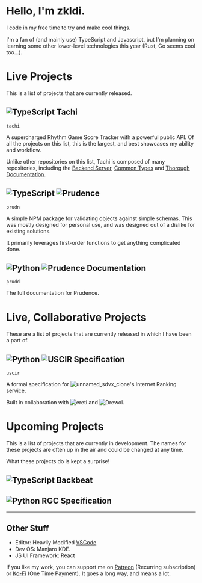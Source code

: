 # Hello, I'm zkldi.

I code in my free time to try and make cool things.

I'm a fan of (and mainly use) TypeScript and Javascript, but I'm planning on learning some other lower-level technologies this year (Rust, Go seems cool too...).

# Live Projects

This is a list of projects that are currently released.

## ![TypeScript](https://raw.githubusercontent.com/abranhe/programming-languages-logos/master/src/typescript/typescript_32x32.png) Tachi
`tachi`

A supercharged Rhythm Game Score Tracker with a powerful public API. Of all the projects on this list, this is the largest, and best showcases my ability and workflow.

Unlike other repositories on this list, Tachi is composed of many repositories, including the [Backend Server](https://github.com/zkldi/tachi-server), [Common Types](https://github.com/zkldi/tachi-common) and [Thorough Documentation](https://github.com/zkldi/tachi-docs).

## ![TypeScript](https://raw.githubusercontent.com/abranhe/programming-languages-logos/master/src/typescript/typescript_32x32.png) ![Prudence](https://github.com/zkldi/Prudence)
`prudn`

A simple NPM package for validating objects against simple schemas. This was mostly designed for personal use, and was designed out of a dislike for existing solutions.

It primarily leverages first-order functions to get anything complicated done.

## ![Python](https://raw.githubusercontent.com/abranhe/programming-languages-logos/master/src/python/python_32x32.png) ![Prudence Documentation](https://github.com/zkldi/prudence-docs)
`prudd`

The full documentation for Prudence.

# Live, Collaborative Projects

These are a list of projects that are currently released in which I have been a part of.

## ![Python](https://raw.githubusercontent.com/abranhe/programming-languages-logos/master/src/python/python_32x32.png) ![USCIR Specification](https://github.com/zkldi/uscir-spec)
`uscir`

A formal specification for ![unnamed_sdvx_clone](https://github.com/Drewol/unnamed_sdvx_clone)'s Internet Ranking service.

Built in collaboration with ![ereti](https://github.com/ereti) and ![Drewol](https://github.com/Drewol).

# Upcoming Projects

This is a list of projects that are currently in development. The names for these projects are often up in the air and could be changed at any time.

What these projects do is kept a surprise!

## ![TypeScript](https://raw.githubusercontent.com/abranhe/programming-languages-logos/master/src/typescript/typescript_32x32.png) Backbeat

## ![Python](https://raw.githubusercontent.com/abranhe/programming-languages-logos/master/src/python/python_32x32.png) RGC Specification

*****

## Other Stuff

- Editor: Heavily Modified [VSCode](https://github.com/microsoft/vscode)
- Dev OS: Manjaro KDE.
- JS UI Framework: React

If you like my work, you can support me on [Patreon](https://patreon.com/zkldi) (Recurring subscription) or [Ko-Fi](https://ko-fi.com/zkldi) (One Time Payment). It goes a long way, and means a lot.
